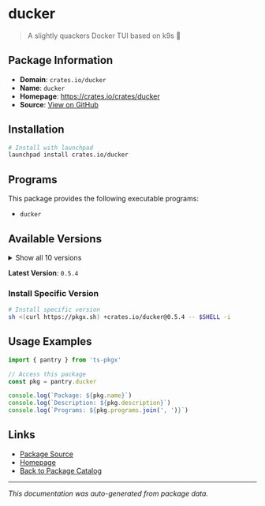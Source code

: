 # ducker

> A slightly quackers Docker TUI based on k9s 🦆

## Package Information

- **Domain**: `crates.io/ducker`
- **Name**: `ducker`
- **Homepage**: https://crates.io/crates/ducker
- **Source**: [View on GitHub](https://github.com/pkgxdev/pantry/tree/main/projects/crates.io/ducker/package.yml)

## Installation

```bash
# Install with launchpad
launchpad install crates.io/ducker
```

## Programs

This package provides the following executable programs:

- `ducker`

## Available Versions

<details>
<summary>Show all 10 versions</summary>

- `0.5.4`, `0.5.3`, `0.5.2`, `0.5.1`, `0.5.0`
- `0.4.2`, `0.4.1`, `0.4.0`, `0.3.1`, `0.3.0`

</details>

**Latest Version**: `0.5.4`

### Install Specific Version

```bash
# Install specific version
sh <(curl https://pkgx.sh) +crates.io/ducker@0.5.4 -- $SHELL -i
```

## Usage Examples

```typescript
import { pantry } from 'ts-pkgx'

// Access this package
const pkg = pantry.ducker

console.log(`Package: ${pkg.name}`)
console.log(`Description: ${pkg.description}`)
console.log(`Programs: ${pkg.programs.join(', ')}`)
```

## Links

- [Package Source](https://github.com/pkgxdev/pantry/tree/main/projects/crates.io/ducker/package.yml)
- [Homepage](https://crates.io/crates/ducker)
- [Back to Package Catalog](../../../package-catalog.md)

---

*This documentation was auto-generated from package data.*

